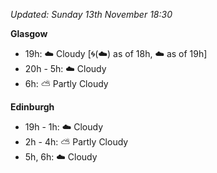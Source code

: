 *Updated: Sunday 13th November 18:30*

**Glasgow**

* 19h: :cloud: Cloudy [:cyclone:(:cloud:) as of 18h, :cloud: as of 19h]
* 20h - 5h: :cloud: Cloudy
* 6h: :partly_sunny: Partly Cloudy

**Edinburgh**

* 19h - 1h: :cloud: Cloudy
* 2h - 4h: :partly_sunny: Partly Cloudy
* 5h, 6h: :cloud: Cloudy
